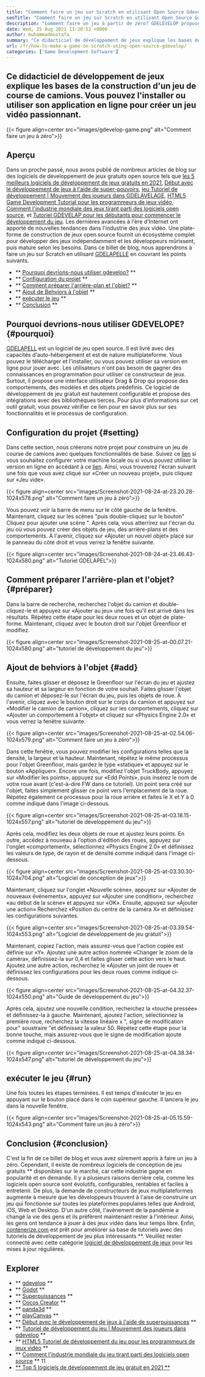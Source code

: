 ```yaml
---
title: "Comment faire un jeu sur Scratch en utilisant Open Source Gdevelop" 
seoTitle: "Comment faire un jeu sur Scratch en utilisant Open Source Gdevelop" 
description: "Comment faire un jeu à partir de zéro? GDELEVELOP propose une interface utilisateur logique remplie de nombreux composants et comportements pour créer des jeux vidéo pour le Web, le bureau, iOS et Android." 
date: Wed, 25 Aug 2021 11:20:52 +0000
author: muhammadmustafa
summary: "Ce didacticiel de développement de jeux explique les bases de la construction d'un jeu de course de camions. Vous pouvez l'installer ou utiliser son application en ligne pour créer un jeu vidéo passionnant." 
url: /fr/how-to-make-a-game-on-scratch-using-open-source-gdevelop/
categories: ['Game Development Software']
---
```


## Ce didacticiel de développement de jeux explique les bases de la construction d'un jeu de course de camions. Vous pouvez l'installer ou utiliser son application en ligne pour créer un jeu vidéo passionnant.

{{< figure align=center src="images/gdevelop-game.png" alt="Comment faire un jeu à zéro">}}


## **Aperçu**
Dans un proche passé, nous avons publié de nombreux articles de blog sur des logiciels de développement de jeux gratuits open source tels que [les 5 meilleurs logiciels de développement de jeux gratuits en 2021][1], [Début avec le développement de jeux à l'aide de super-pouvoirs][2], [jeu Tutoriel de développement | Mouvement des joueurs dans GDELAVELAGE][3], [HTML5 Game Development Tutorial pour les programmeurs de jeux vidéo][4], [Comment l'industrie mondiale des jeux tirant parti des logiciels open source][5], et [Tutoriel GDEVELAP pour les débutants pour commencer le développement du jeu][6 ]. Les dernières avancées à l'ère d'Internet ont apporté de nouvelles tendances dans l'industrie des jeux vidéo. Une plate-forme de construction de jeux open source fournit un écosystème complet pour développer des jeux indépendamment et les développeurs mûrissent, puis mature selon les besoins. Dans ce billet de blog, nous apprendrons à faire un jeu sur Scratch en utilisant [GDELAPELLE][7] en couvrant les points suivants.
  * ** [Pourquoi devrions-nous utiliser gdevelop?][8] **
  * ** [Configuration du projet][9] **
  * ** [Comment préparer l'arrière-plan et l'objet?][10] **
  * ** [Ajout de Behviors à l'objet][11] **
  * ** [exécuter le jeu][12] **
  * ** [Conclusion][13] **

## Pourquoi devrions-nous utiliser GDEVELOPE? {#pourquoi}
[GDELAPELL][7] est un logiciel de jeu open source. Il est livré avec des capacités d'auto-hébergement et est de nature multiplateforme. Vous pouvez le télécharger et l'installer, ou vous pouvez utiliser sa version en ligne pour jouer avec. Les utilisateurs n'ont pas besoin de gagner des connaissances en programmation pour utiliser ce constructeur de jeux. Surtout, il propose une interface utilisateur Drag & Drop qui propose des comportements, des modèles et des objets prédéfinis. Ce logiciel de développement de jeu gratuit est hautement configurable et propose des intégrations avec des bibliothèques tierces. Pour plus d'informations sur cet outil gratuit, vous pouvez vérifier ce lien pour en savoir plus sur ses fonctionnalités et le processus de configuration.

## Configuration du projet {#setting}
Dans cette section, nous créerons notre projet pour construire un jeu de course de camions avec quelques fonctionnalités de base. Suivez ce [lien][6] si vous souhaitez configurer votre machine locale ou si vous pouvez utiliser la version en ligne en accédant à ce [lien][14].
Ainsi, vous trouverez l'écran suivant une fois que vous avez cliqué sur «Créer un nouveau projet», puis cliquez sur «Jeu ​​vide».

{{< figure align=center src="images/Screenshot-2021-08-24-at-23.20.28-1024x578.png" alt="Comment faire un jeu à zéro">}}

Vous pouvez voir la barre de menu sur le côté gauche de la fenêtre. Maintenant, cliquez sur les scènes "puis double-cliquez sur le bouton" Cliquez pour ajouter une scène ". Après cela, vous atterrirez sur l'écran du jeu où vous pouvez créer des objets de jeu, des arrière-plans et des comportements. À l'avenir, cliquez sur «Ajouter un nouvel objet» placé sur le panneau du côté droit et vous verrez la fenêtre suivante.

{{< figure align=center src="images/Screenshot-2021-08-24-at-23.46.43-1024x580.png" alt="Tutoriel GDELAPEL">}}


## Comment préparer l'arrière-plan et l'objet? {#préparer}
Dans la barre de recherche, recherchez l'objet du camion et double-cliquez-le et appuyez sur «Ajouter au jeu» une fois qu'il est arrivé dans les résultats. Répétez cette étape pour les deux roues et un objet de plate-forme. Maintenant, cliquez avec le bouton droit sur l'objet Greenfloor et modifiez.

{{< figure align=center src="images/Screenshot-2021-08-25-at-00.07.21-1024x580.png" alt="tutoriel de développement du jeu">}}


## Ajout de behviors à l'objet {#add}
Ensuite, faites glisser et déposez le Greenfloor sur l'écran du jeu et ajustez sa hauteur et sa largeur en fonction de votre souhait. Faites glisser l'objet du camion et déposez-le sur l'écran du jeu, puis les objets de roue. À l'avenir, cliquez avec le bouton droit sur le corps du camion et appuyez sur «Modifier le camion de camion», cliquez sur les comportements, cliquez sur «Ajouter un comportement à l'objet» et cliquez sur «Physics Engine 2.0» et vous verrez la fenêtre suivante.

{{< figure align=center src="images/Screenshot-2021-08-25-at-02.54.06-1024x579.png" alt="Comment faire un jeu à zéro">}}

Dans cette fenêtre, vous pouvez modifier les configurations telles que la densité, la largeur et la hauteur. Maintenant, répétez le même processus pour l'objet Greenfloor, mais gardez le type «statique» et appuyez sur le bouton «Appliquer». Encore une fois, modifiez l'objet TruckBody, appuyez sur «Modifier les points», appuyez sur «Edd Points», puis insérez le nom de votre roue avant (c'est-à-dire FW dans ce tutoriel). Un point sera créé sur l'objet, faites simplement glisser ce point vers l'emplacement de la roue. Répétez également ce processus pour la roue arrière et faites le X et Y à 0 comme indiqué dans l'image ci-dessous.

{{< figure align=center src="images/Screenshot-2021-08-25-at-03.18.15-1024x557.png" alt="tutoriel de développement du jeu">}}

Après cela, modifiez les deux objets de roue et ajustez leurs points. En outre, accédez à nouveau à l'option d'édition des roues, appuyez sur l'onglet «comportement», sélectionnez «Physics Engine 2.0» et définissez les valeurs de type, de rayon et de densité comme indiqué dans l'image ci-dessous.

{{< figure align=center src="images/Screenshot-2021-08-25-at-03.30.30-1024x704.png" alt="Logiciel de conception de jeux">}}

Maintenant, cliquez sur l'onglet «Nouvelle scène», appuyez sur «Ajouter de nouveaux événements», appuyez sur «Ajouter une condition», recherchez «au début de la scène» et appuyez sur «OK». Ensuite, appuyez sur «Ajouter une action» Recherchez «Position du centre de la caméra X» et définissez les configurations suivantes.

{{< figure align=center src="images/Screenshot-2021-08-25-at-03.39.54-1024x553.png" alt="Logiciel de développement de jeu gratuit">}}

Maintenant, copiez l'action, mais assurez-vous que l'action copiée est définie sur «Y». Ajoutez une autre action nommée «Changer le zoom de la caméra», définissez-la sur 0,4 et faites glisser cette action vers le haut. Ajoutez une autre action, recherchez le «Ajouter un joint de roue» et définissez les configurations pour les deux roues comme indiqué ci-dessous.

{{< figure align=center src="images/Screenshot-2021-08-25-at-04.32.37-1024x550.png" alt="Guide de développement du jeu">}}

Après cela, ajoutez une nouvelle condition, recherchez la «touche pressée» et définissez-la à gauche. Maintenant, ajoutez l'action, sélectionnez la première roue, recherchez la vitesse linéaire x ", signe de modification pour" soustraire "et définissez la valeur 50. Répétez cette étape pour la bonne touche, mais assurez-vous que le signe de modification ajoute comme indiqué ci-dessous.

{{< figure align=center src="images/Screenshot-2021-08-25-at-04.38.34-1024x547.png" alt="tutoriel de développement du jeu">}}


## exécuter le jeu {#run}
Une fois toutes les étapes terminées. Il est temps d'exécuter le jeu en appuyant sur le bouton placé dans le coin supérieur gauche. Il lancera le jeu dans la nouvelle fenêtre.

{{< figure align=center src="images/Screenshot-2021-08-25-at-05.15.59-1024x543.png" alt="Comment faire un jeu à zéro">}}


## Conclusion {#conclusion}
C'est la fin de ce billet de blog et vous avez sûrement appris à faire un jeu à zéro. Cependant, il existe de nombreux logiciels de conception de jeu gratuits ** disponibles sur le marché, car cette industrie gagne en popularité et en demande. Il y a plusieurs raisons derrière cela, comme les logiciels open source sont évolutifs, configurables, rentables et faciles à entretenir. De plus, la demande de constructeurs de jeux multiplateformes augmente à mesure que les développeurs trouvent à l'aise de construire un jeu qui fonctionne sur toutes les plateformes populaires telles que Android, iOS, Web et Desktop. D'un autre côté, l'avènement de la pandémie a changé la vie des gens et ils préfèrent maintenant rester à l'intérieur. Ainsi, les gens ont tendance à jouer à des jeux vidéo dans leur temps libre.
Enfin, [contenerize.com][15] est prêt pour améliorer sa base de tutoriels avec des tutoriels de développement de jeu plus intéressants **. Veuillez rester connecté avec cette catégorie [logiciel de développement de jeux][16] pour les mises à jour régulières.

## Explorer
  * ** [gdevelop][7] **
  * ** [Godot][17] **
  * ** [Superpuissances][18] **
  * ** [Cocos Creator][19] **
  * ** [panda3d][20] **
  * ** [playCanvas][21] **
  * ** [Début avec le développement de jeux à l'aide de superpuissances][2] **
  * ** [Tutoriel de développement du jeu | Mouvement des joueurs dans gdevelop][3] **
  * ** [HTML5 Tutoriel de développement du jeu pour les programmeurs de jeux vidéo][4] **
  * ** [Comment l'industrie mondiale du jeu tirant parti des logiciels open source][5] **
  11
  * [** Top 5 logiciels de développement de jeu gratuit en 2021 **][1]

  
[1]: https://blog.containerize.com/game-development-software/top-5-free-game-development-software-in-the-year-2021/
[2]: https://blog.containerize.com/game-development-software/superpowers-animation-getting-started-with-game-development/
[3]: https://blog.containerize.com/game-development-software/game-development-tutorial-player-movement-in-gdevelop/
[4]: https://blog.containerize.com/2021/05/19/html5-game-development-tutorial-for-video-game-programmers/
[5]: https://blog.containerize.com/game-development-software/how-global-gaming-market-leveraging-open-source-software/
[6]: https://blog.containerize.com/game-development-software/game-development-tutorial-player-movement-in-gdevelop/
[7]: https://products.containerize.com/game-development-software/gdevelop/
[8]: #why
[9]: #setting
[10]: #prepare
[11]: #add
[12]: #run
[13]: #Conclusion
[14]: https://editor.gdevelop-app.com/
[15]: https://www.containerize.com/
[16]: https://products.containerize.com/game-development-software/
[17]: https://products.containerize.com/game-development-software/godot/
[18]: https://products.containerize.com/game-development-software/superpowers/
[19]: https://products.containerize.com/game-development-software/cocos-creator/
[20]: https://products.containerize.com/game-development-software/panda3d/
[21]: https://products.containerize.com/game-development-software/playcanvas/
